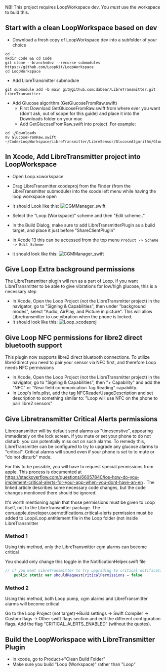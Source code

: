 NB! This project requires LoopWorkspace dev. You *must* use the workspace to buid this.

## Start with a clean LoopWorkspace based on dev

* Download a fresh copy of LoopWorkspace dev into a subfolder of your choice
```
cd ~
mkdir Code && cd Code
git clone --branch=dev --recurse-submodules https://github.com/LoopKit/LoopWorkspace
cd LoopWorkspace
```

* Add LibreTransmitter submodule
```
git submodule add -b main git@github.com:dabear/LibreTransmitter.git LibreTransmitter
```

* Add Glucose algorithm (GetGlucoseFromRaw.swift)
  * First Download GetGlucoseFromRaw.swift from where ever you want (don't ask, out of scope for this guide) and place it into the Downloads folder on your mac
  * Add GetGlucoseFromRaw.swift into project. For example:
```
cd ~/Downloads
mv GlucoseFromRaw.swift ~/Code/LoopWorkspace/LibreTransmitter/LibreSensor/GlucoseAlgorithm/GlucoseFromRaw.swift
```

## In Xcode, Add LibreTransmitter project into LoopWorkspace
* Open Loop.xcworkspace
* Drag LibreTransmitter.xcodeproj from the Finder (from the LibreTransmitter submodule) into the xcode left menu while having the loop workspace open 
* It should Look like this:
![CGMManager_swift](https://user-images.githubusercontent.com/442324/111884066-63241500-89bf-11eb-9b0c-14a440111cda.jpg "LibreTransmitter as part of workspace")

* Select the "Loop (Workspace)" scheme and then "Edit scheme.."
* In the Build Dialog, make sure to add LibreTransmitterPlugin as a build target, and place it just before "ShareClientPlugin"
* In Xcode 13 this can be accessed from the top menu `Product -> Scheme -> Edit Scheme`
* it should look like this: ![CGMManager_swift](https://user-images.githubusercontent.com/442324/111884191-41775d80-89c0-11eb-8f8a-51290e85d9a5.jpg)

## Give Loop Extra background permissions
 The LibreTransmitter plugin will run as a part of Loop. If you want LibreTransmitter to be able to give vibrations for low/high glucose, this is a necessary step
* In Xcode, Open the Loop Project (not the LibreTransmitter project) in the navigator, go to "Signing & Capabilities", then under "background modes", select "Audio, AirPlay, and Picture in picture". This will allow Libretransmitter to use vibration when the phone is locked.
* It should look like this: ![Loop_xcodeproj](https://user-images.githubusercontent.com/442324/111884302-14777a80-89c1-11eb-9171-76ffcef2f345.jpg "Audio/Vibrate capability added into Loop For libretransmitter to work in background")

## Give Loop NFC permissions for libre2 direct bluetooth support
This plugin now supports libre2 direct bluetooth connections.
To utilize libre2direct you need to pair your sensor via NFC first, and therefore Loop needs NFC permissions
* In Xcode, Open the Loop Project (not the LibreTransmitter project) in the navigator, go to "Signing & Capabilities",  then "+ Capability" and add the "NFC" or "Near field communication Tag Reading" capability.
* In Loop's Info.plist, add the tag NFCReaderUsageDescription and set description to something similar to: "Loop will use NFC on the phone to pair libre2 sensors"

## Give Libretransmitter Critical Alerts permissions
Libretransmitter will by default send alarms as "timesensitve", appearing immediately on the lock screen.
If you mute or set your phone to do not disturb, you can potentially miss out on such alarms.
To remedy this, LibreTransmitter can be configured to try to upgrade any glucose alarms to "critical". 
Critical alarms will sound even if your phone is set to to mute or "do not disturb" mode.

For this to be possible, you will have to request special permissions from apple.
This process is documented at https://stackoverflow.com/questions/66057840/ios-how-do-you-implement-critical-alerts-for-your-app-when-you-dont-have-an-en . 
The linked article describes some necessary code changes, but the code changes mentioned there should be ignored. 

It's worth mentioning again that those permissions must be given to Loop itself, not to the LibreTransmitter package. The
com.apple.developer.usernotifications.critical-alerts permission must be added to Loop/Loop.entitlement file in the Loop folder (not inside LibreTransmitter

### Method 1
Using this method, only the LibreTransmitter cgm alarms can become critical

You should only change this toggle in the NotificationHelper.swift file

```swift
// if you want LibreTransmitter to try upgrading to critical notifications, change this
    public static var shouldRequestCriticalPermissions = false

```
### Method 2
Using this method, both Loop pump, cgm alarms and LibreTransmitter alarms will become critical

Go to the Loop Project (not target)→Build settings → Swift Compiler → Custom flags → Other swift flags section and edit the different configuration flags. Add the flag “CRITICAL_ALERTS_ENABLED” (without the quotes).

## Build the LoopWorkspace with LibreTransmitter Plugin
* In xcode, go to Product->"Clean Build Folder"
* Make sure you build "Loop (Workspace)" rather than "Loop"
